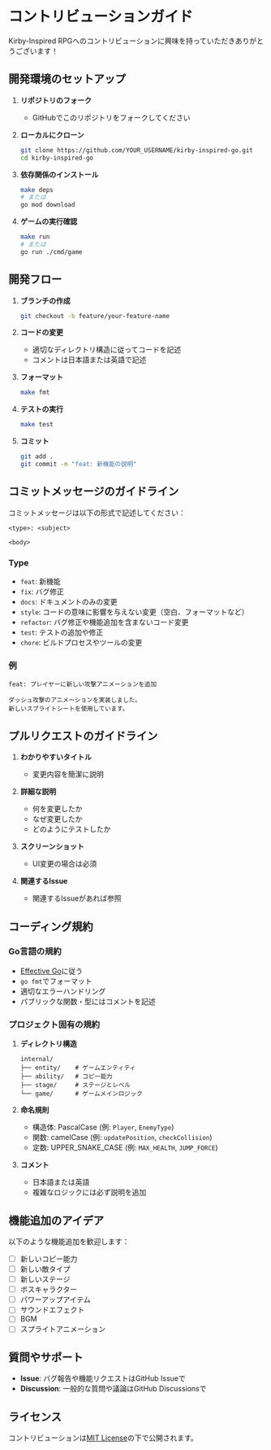 # コントリビューションガイド

Kirby-Inspired RPGへのコントリビューションに興味を持っていただきありがとうございます！

## 開発環境のセットアップ

1. **リポジトリのフォーク**
   - GitHubでこのリポジトリをフォークしてください

2. **ローカルにクローン**
   ```bash
   git clone https://github.com/YOUR_USERNAME/kirby-inspired-go.git
   cd kirby-inspired-go
   ```

3. **依存関係のインストール**
   ```bash
   make deps
   # または
   go mod download
   ```

4. **ゲームの実行確認**
   ```bash
   make run
   # または
   go run ./cmd/game
   ```

## 開発フロー

1. **ブランチの作成**
   ```bash
   git checkout -b feature/your-feature-name
   ```

2. **コードの変更**
   - 適切なディレクトリ構造に従ってコードを記述
   - コメントは日本語または英語で記述

3. **フォーマット**
   ```bash
   make fmt
   ```

4. **テストの実行**
   ```bash
   make test
   ```

5. **コミット**
   ```bash
   git add .
   git commit -m "feat: 新機能の説明"
   ```

## コミットメッセージのガイドライン

コミットメッセージは以下の形式で記述してください：

```
<type>: <subject>

<body>
```

### Type
- `feat`: 新機能
- `fix`: バグ修正
- `docs`: ドキュメントのみの変更
- `style`: コードの意味に影響を与えない変更（空白、フォーマットなど）
- `refactor`: バグ修正や機能追加を含まないコード変更
- `test`: テストの追加や修正
- `chore`: ビルドプロセスやツールの変更

### 例
```
feat: プレイヤーに新しい攻撃アニメーションを追加

ダッシュ攻撃のアニメーションを実装しました。
新しいスプライトシートを使用しています。
```

## プルリクエストのガイドライン

1. **わかりやすいタイトル**
   - 変更内容を簡潔に説明

2. **詳細な説明**
   - 何を変更したか
   - なぜ変更したか
   - どのようにテストしたか

3. **スクリーンショット**
   - UI変更の場合は必須

4. **関連するIssue**
   - 関連するIssueがあれば参照

## コーディング規約

### Go言語の規約
- [Effective Go](https://golang.org/doc/effective_go.html)に従う
- `go fmt`でフォーマット
- 適切なエラーハンドリング
- パブリックな関数・型にはコメントを記述

### プロジェクト固有の規約

1. **ディレクトリ構造**
   ```
   internal/
   ├── entity/    # ゲームエンティティ
   ├── ability/   # コピー能力
   ├── stage/     # ステージとレベル
   └── game/      # ゲームメインロジック
   ```

2. **命名規則**
   - 構造体: PascalCase (例: `Player`, `EnemyType`)
   - 関数: camelCase (例: `updatePosition`, `checkCollision`)
   - 定数: UPPER_SNAKE_CASE (例: `MAX_HEALTH`, `JUMP_FORCE`)

3. **コメント**
   - 日本語または英語
   - 複雑なロジックには必ず説明を追加

## 機能追加のアイデア

以下のような機能追加を歓迎します：

- [ ] 新しいコピー能力
- [ ] 新しい敵タイプ
- [ ] 新しいステージ
- [ ] ボスキャラクター
- [ ] パワーアップアイテム
- [ ] サウンドエフェクト
- [ ] BGM
- [ ] スプライトアニメーション

## 質問やサポート

- **Issue**: バグ報告や機能リクエストはGitHub Issueで
- **Discussion**: 一般的な質問や議論はGitHub Discussionsで

## ライセンス

コントリビューションは[MIT License](LICENSE)の下で公開されます。
